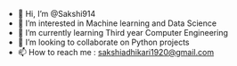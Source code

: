 - 👋 Hi, I’m @Sakshi914
- 👀 I’m interested in Machine learning and Data Science
- 🌱 I’m currently learning Third year Computer Engineering
- 💞️ I’m looking to collaborate on Python projects
- 📫 How to reach me : sakshiadhikari1920@gmail.com

<!---
Sakshi914/Sakshi914 is a ✨ special ✨ repository because its `README.md` (this file) appears on your GitHub profile.
You can click the Preview link to take a look at your changes.
--->
